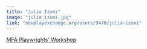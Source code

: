 ```yaml
---
title: "Julia Izumi"
image: "julia_izumi.jpg"
link: "newplayexchange.org/users/9470/julia-izumi"
---
```


[MFA Playwrights’ Workshop](/programs/mfa-playwrights-workshop)